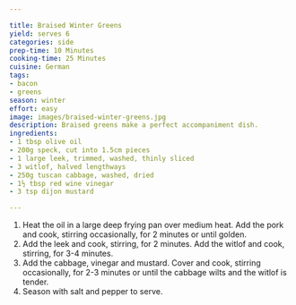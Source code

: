 ```yaml
---

title: Braised Winter Greens
yield: serves 6
categories: side
prep-time: 10 Minutes
cooking-time: 25 Minutes
cuisine: German
tags:  
- bacon
- greens
season: winter
effort: easy
image: images/braised-winter-greens.jpg
description: Braised greens make a perfect accompaniment dish.
ingredients:
- 1 tbsp olive oil
- 200g speck, cut into 1.5cm pieces
- 1 large leek, trimmed, washed, thinly sliced
- 3 witlof, halved lengthways
- 250g tuscan cabbage, washed, dried
- 1½ tbsp red wine vinegar
- 3 tsp dijon mustard

---
```




1. Heat the oil in a large deep frying pan over medium heat. Add the pork and cook, stirring occasionally, for 2 minutes or until golden.
2. Add the leek and cook, stirring, for 2 minutes. Add the witlof and cook, stirring, for 3-4 minutes.
3. Add the cabbage, vinegar and mustard. Cover and cook, stirring occasionally, for 2-3 minutes or until the cabbage wilts and the witlof is tender.
4. Season with salt and pepper to serve.
